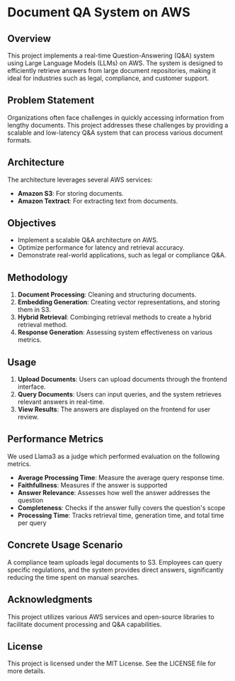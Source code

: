 # Document QA System on AWS

## Overview
This project implements a real-time Question-Answering (Q&A) system using Large Language Models (LLMs) on AWS. The system is designed to efficiently retrieve answers from large document repositories, making it ideal for industries such as legal, compliance, and customer support.

## Problem Statement
Organizations often face challenges in quickly accessing information from lengthy documents. This project addresses these challenges by providing a scalable and low-latency Q&A system that can process various document formats.

## Architecture
The architecture leverages several AWS services:
- **Amazon S3**: For storing documents.
- **Amazon Textract**: For extracting text from documents.

## Objectives
- Implement a scalable Q&A architecture on AWS.
- Optimize performance for latency and retrieval accuracy.
- Demonstrate real-world applications, such as legal or compliance Q&A.

## Methodology
1. **Document Processing**: Cleaning and structuring documents. 
2. **Embedding Generation**: Creating vector representations, and storing them in S3.
3. **Hybrid Retrieval**: Combinging retrieval methods to create a hybrid retrieval method.
4. **Response Generation**: Assessing system effectiveness on various metrics.

## Usage
1. **Upload Documents**: Users can upload documents through the frontend interface.
2. **Query Documents**: Users can input queries, and the system retrieves relevant answers in real-time.
3. **View Results**: The answers are displayed on the frontend for user review.

## Performance Metrics
We used Llama3 as a judge which performed evaluation on the following metrics.
- **Average Processing Time**: Measure the average query response time.
- **Faithfullness**: Measures if the answer is supported
- **Answer Relevance**: Assesses how well the answer addresses the question
- **Completeness**: Checks if the answer fully covers the question's scope
- **Processing Time**: Tracks retrieval time, generation time, and total time per query

## Concrete Usage Scenario
A compliance team uploads legal documents to S3. Employees can query specific regulations, and the system provides direct answers, significantly reducing the time spent on manual searches.

## Acknowledgments
This project utilizes various AWS services and open-source libraries to facilitate document processing and Q&A capabilities.

## License
This project is licensed under the MIT License. See the LICENSE file for more details.
